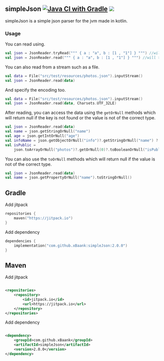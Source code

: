 ## simpleJson [![Java CI with Gradle](https://github.com/xBaank/simpleJson/actions/workflows/gradle.yml/badge.svg)](https://github.com/xBaank/simpleJson/actions/workflows/gradle.yml) [![](https://jitpack.io/v/xBaank/simpleJson.svg)](https://jitpack.io/#xBaank/simpleJson)

simpleJson is a simple json parser for the jvm made in kotlin.

### Usage

You can read using.

```kotlin
val json = JsonReader.tryRead(""" { a : "a", b : [1 , "1"] } """) //will return null if data is not a valid json
val json = JsonReader.read(""" { a : "a", b : [1 , "1"] } """) //will throw an exception if data is not a valid json
```

You can also read from a stream such as a file.

```kotlin
val data = File("src/test/resources/photos.json").inputStream()
val json = JsonReader.read(data) 
```

And specify the encoding too.

```kotlin
val data = File("src/test/resources/photos.json").inputStream()
val json = JsonReader.read(data, Charsets.UTF_32LE)
```

After reading, you can access the data using the `getOrNull` methods which will return null if the key is not found or the
value is not of the correct type.

```kotlin
val json = JsonReader.read(data)
val name = json.getStringOrNull("name")
val age = json.getIntOrNull("age")
val infoName = json.getObjectOrNull("info")?.getStringOrNull("name") ?: "unknown"
val isPublic =
    json.toArrayOrNull("photos")?.getOrNull(0)?.toBooleanOrNull("isPublic") ?: throw Exception("isPublic not found")
```

You can also use the `toOrNull` methods which will return null if the value is not of the correct type.

```kotlin
val json = JsonReader.read(data)
val name = json.getPropertyOrNull("name").toStringOrNull()
```

## Gradle

Add jitpack

```kotlin
repositories {
    maven("https://jitpack.io")
}
```

Add dependency

```kotlin
dependencies {
    implementation("com.github.xBaank:simpleJson:2.0.0")
}

```

## Maven

Add jitpack

```xml

<repositories>
    <repository>
        <id>jitpack.io</id>
        <url>https://jitpack.io</url>
    </repository>
</repositories>
```

Add dependency

```xml

<dependency>
    <groupId>com.github.xBaank</groupId>
    <artifactId>simpleJson</artifactId>
    <version>2.0.0</version>
</dependency>
```



